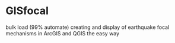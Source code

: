 # GISfocal
bulk load (99% automate) creating and display of earthquake focal mechanisms in ArcGIS and QGIS the easy way
